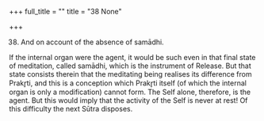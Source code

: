 +++
full_title = ""
title = "38 None"

+++


38. And on account of the absence of samādhi.

If the internal organ were the agent, it would be such even in that final state of meditation, called samādhi, which is the instrument of Release. But that state consists therein that the meditating being realises its difference from Prakr̥ti, and this is a conception which Prakr̥ti itself (of which the internal organ is only a modification) cannot form. The Self alone, therefore, is the agent. But this would imply that the activity of the Self is never at rest! Of this difficulty the next Sūtra disposes.

